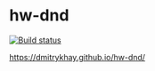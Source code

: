 # hw-dnd

[![Build status](https://ci.appveyor.com/api/projects/status/i4jc3p38fyx3fef4?svg=true)](https://ci.appveyor.com/project/OlyaMa/hw-dnd)

https://dmitrykhay.github.io/hw-dnd/
